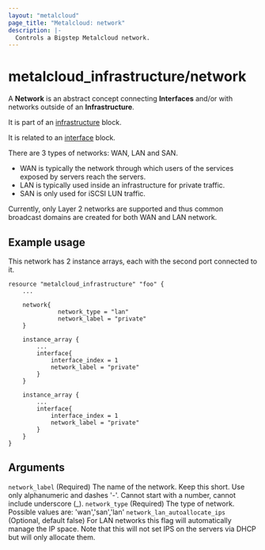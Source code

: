 ```yaml
---
layout: "metalcloud"
page_title: "Metalcloud: network"
description: |-
  Controls a Bigstep Metalcloud network.
---
```



# metalcloud_infrastructure/network

A **Network** is an abstract concept connecting **Interfaces** and/or with networks outside of an **Infrastructure**.

It is part of an [infrastructure](/docs/providers/metalcloud/r/infrastructure.html) block.

It is related to an [interface](/docs/providers/metalcloud/r/instance_array_interface.html) block.

There are 3 types of networks: WAN, LAN and SAN. 
* WAN is typically the network through which users of the services exposed by servers reach the servers.
* LAN is typically used inside an infrastructure for private traffic.
* SAN is only used for iSCSI LUN traffic.


Currently, only Layer 2 networks are supported and thus common broadcast domains are created for both WAN and LAN network.

## Example usage

This network has 2 instance arrays, each with the second port connected to it.

```hcl
resource "metalcloud_infrastructure" "foo" {
    ...
    
    network{
			  network_type = "lan"
			  network_label = "private"
	}

    instance_array {
        ...
        interface{
            interface_index = 1
            network_label = "private"
		}
    }

    instance_array {
        ...
        interface{
            interface_index = 1
            network_label = "private"
		}
    }    
}
```


## Arguments

`network_label` (Required) The name of the network. Keep this short. Use only alphanumeric and dashes '-'. Cannot start with a number, cannot include underscore (_).
`network_type` (Required) The type of network. Possible values are: 'wan','san','lan'
`network_lan_autoallocate_ips` (Optional, default false) For LAN networks this flag will automatically manage the IP space. Note that this will not set IPS on the servers via DHCP but will only allocate them.